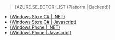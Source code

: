 > [AZURE.SELECTOR-LIST (Platform | Backend)]
- [(Windows Store C# | .NET)](/documentation/articles/mobile-services-dotnet-backend-windows-store-dotnet-upload-data-blob-storage/)
- [(Windows Store C# | Javascript)](/documentation/articles/mobile-services-windows-store-dotnet-upload-data-blob-storage/)
- [(Windows Phone | .NET)](/documentation/articles/mobile-services-dotnet-backend-windows-phone-upload-data-blob-storage/)
- [(Windows Phone | Javascript)](/documentation/articles/mobile-services-windows-phone-upload-data-blob-storage/)